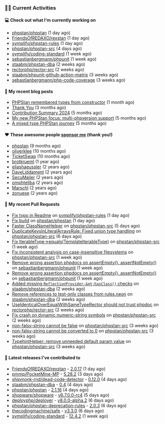 ### 👨‍💻 Current Activities


#### 💻 Check out what I'm currently working on

- [phpstan/phpstan](https://github.com/phpstan/phpstan) (1 day ago)
- [FriendsOfREDAXO/rexstan](https://github.com/FriendsOfREDAXO/rexstan) (1 day ago)
- [symplify/phpstan-rules](https://github.com/symplify/phpstan-rules) (1 day ago)
- [phpstan/phpstan-src](https://github.com/phpstan/phpstan-src) (4 days ago)
- [symplify/coding-standard](https://github.com/symplify/coding-standard) (1 week ago)
- [sebastianbergmann/phpunit](https://github.com/sebastianbergmann/phpunit) (1 week ago)
- [staabm/phpstan-dba](https://github.com/staabm/phpstan-dba) (2 weeks ago)
- [rectorphp/rector-src](https://github.com/rectorphp/rector-src) (2 weeks ago)
- [staabm/phpunit-github-action-matrix](https://github.com/staabm/phpunit-github-action-matrix) (3 weeks ago)
- [sebastianbergmann/php-code-coverage](https://github.com/sebastianbergmann/php-code-coverage) (3 weeks ago)


#### 📜 My recent blog posts

- [PHPStan remembered types from constructor](https://staabm.github.io/2025/04/15/phpstan-remember-constructor-types.html) (1 month ago)
- [Thank You](https://staabm.github.io/2025/01/24/thank-you.html) (3 months ago)
- [Contribution Summary 2024](https://staabm.github.io/2024/12/11/contribution-summary-2024.html) (5 months ago)
- [My new PHPStan focus: multi-phpversion support](https://staabm.github.io/2024/11/28/phpstan-php-version-in-scope.html) (5 months ago)
- [A mixed type PHPStan journey](https://staabm.github.io/2024/11/26/phpstan-mixed-types.html) (5 months ago)


#### ❤️ These awesome people [sponsor me](https://github.com/sponsors/staabm) (thank you!)

- [phpstan](https://github.com/phpstan) (9 months ago)
- [oliverklee](https://github.com/oliverklee) (10 months ago)
- [TicketSwap](https://github.com/TicketSwap) (10 months ago)
- [brotkrueml](https://github.com/brotkrueml) (1 year ago)
- [eliashaeussler](https://github.com/eliashaeussler) (2 years ago)
- [DaveLiddament](https://github.com/DaveLiddament) (2 years ago)
- [SecuMailer](https://github.com/SecuMailer) (2 years ago)
- [omphteliba](https://github.com/omphteliba) (2 years ago)
- [Marschl](https://github.com/Marschl) (2 years ago)
- [zonuexe](https://github.com/zonuexe) (2 years ago)


#### 🔨 My recent Pull Requests

- [Fix typo in Readme](https://github.com/symplify/phpstan-rules/pull/228) on [symplify/phpstan-rules](https://github.com/symplify/phpstan-rules) (1 day ago)
- [Fix build](https://github.com/phpstan/phpstan/pull/13047) on [phpstan/phpstan](https://github.com/phpstan/phpstan) (1 day ago)
- [Faster ClassNameHelper](https://github.com/phpstan/phpstan-src/pull/3994) on [phpstan/phpstan-src](https://github.com/phpstan/phpstan-src) (5 days ago)
- [DuplicateKeysInLiteralArraysRule: Fixed union type handling](https://github.com/phpstan/phpstan-src/pull/3993) on [phpstan/phpstan-src](https://github.com/phpstan/phpstan-src) (6 days ago)
- [Fix IterableType-&gt;equals(TemplateIterableType)](https://github.com/phpstan/phpstan-src/pull/3991) on [phpstan/phpstan-src](https://github.com/phpstan/phpstan-src) (1 week ago)
- [Fix inconsistent analysis on case-insensitive filesystems](https://github.com/phpstan/phpstan-src/pull/3988) on [phpstan/phpstan-src](https://github.com/phpstan/phpstan-src) (1 week ago)
- [Remove wrong assertion phpdocs on assertEmpty(), assertNotEmpty()](https://github.com/sebastianbergmann/phpunit/pull/6203) on [sebastianbergmann/phpunit](https://github.com/sebastianbergmann/phpunit) (1 week ago)
- [Remove wrong assertion phpdocs on assertEmpty(), assertNotEmpty()](https://github.com/sebastianbergmann/phpunit/pull/6202) on [sebastianbergmann/phpunit](https://github.com/sebastianbergmann/phpunit) (1 week ago)
- [Added missing `ReflectionProvider-&gt;hasClass()` checks](https://github.com/staabm/phpstan-dba/pull/758) on [staabm/phpstan-dba](https://github.com/staabm/phpstan-dba) (2 weeks ago)
- [Remove references to test-only classes from rules.neon](https://github.com/staabm/phpstan-dba/pull/757) on [staabm/phpstan-dba](https://github.com/staabm/phpstan-dba) (2 weeks ago)
- [UseIdenticalOverEqualWithSameTypeRector should not trust phpdoc](https://github.com/rectorphp/rector-src/pull/6880) on [rectorphp/rector-src](https://github.com/rectorphp/rector-src) (2 weeks ago)
- [Fix crash on dynamic numeric-string symbols](https://github.com/phpstan/phpstan-src/pull/3975) on [phpstan/phpstan-src](https://github.com/phpstan/phpstan-src) (2 weeks ago)
- [non-falsy-string cannot be false](https://github.com/phpstan/phpstan-src/pull/3972) on [phpstan/phpstan-src](https://github.com/phpstan/phpstan-src) (3 weeks ago)
- [non-falsy-string cannot be converted to 0](https://github.com/phpstan/phpstan-src/pull/3971) on [phpstan/phpstan-src](https://github.com/phpstan/phpstan-src) (3 weeks ago)
- [TypehintHelper: remove unneeded default param value](https://github.com/phpstan/phpstan-src/pull/3968) on [phpstan/phpstan-src](https://github.com/phpstan/phpstan-src) (3 weeks ago)


#### 🔭 Latest releases I've contributed to

- [FriendsOfREDAXO/rexstan](https://github.com/FriendsOfREDAXO/rexstan) - [2.0.17](https://github.com/FriendsOfREDAXO/rexstan/releases/tag/2.0.17) (1 day ago)
- [pmmp/PocketMine-MP](https://github.com/pmmp/PocketMine-MP) - [5.28.2](https://github.com/pmmp/PocketMine-MP/releases/tag/5.28.2) (3 days ago)
- [shipmonk-rnd/dead-code-detector](https://github.com/shipmonk-rnd/dead-code-detector) - [0.12.0](https://github.com/shipmonk-rnd/dead-code-detector/releases/tag/0.12.0) (4 days ago)
- [staabm/phpstan-dba](https://github.com/staabm/phpstan-dba) - [0.4](https://github.com/staabm/phpstan-dba/releases/tag/0.4) (4 days ago)
- [phpstan/phpstan](https://github.com/phpstan/phpstan) - [2.1.16](https://github.com/phpstan/phpstan/releases/tag/2.1.16) (4 days ago)
- [shopware/shopware](https://github.com/shopware/shopware) - [v6.7.0.0-rc4](https://github.com/shopware/shopware/releases/tag/v6.7.0.0-rc4) (5 days ago)
- [deployphp/deployer](https://github.com/deployphp/deployer) - [v8.0.0-alpha.2](https://github.com/deployphp/deployer/releases/tag/v8.0.0-alpha.2) (6 days ago)
- [phpstan/phpstan-deprecation-rules](https://github.com/phpstan/phpstan-deprecation-rules) - [2.0.3](https://github.com/phpstan/phpstan-deprecation-rules/releases/tag/2.0.3) (6 days ago)
- [thecodingmachine/safe](https://github.com/thecodingmachine/safe) - [v3.3.0](https://github.com/thecodingmachine/safe/releases/tag/v3.3.0) (6 days ago)
- [symplify/coding-standard](https://github.com/symplify/coding-standard) - [12.4.2](https://github.com/symplify/coding-standard/releases/tag/12.4.2) (1 week ago)
